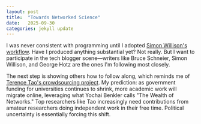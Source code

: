 ```yaml
---
layout: post
title:  "Towards Networked Science"
date:   2025-09-30
categories: jekyll update
---
```



I was never consistent with programming until I adopted [Simon Willison's workflow]. Have I produced anything substantial yet? Not really. But I want to participate in the tech blogger scene—writers like Bruce Schneier, Simon Willison, and George Hotz are the ones I'm following most closely.

The next step is showing others how to follow along, which reminds me of [Terence Tao's crowdsourcing project]. My prediction: as government funding for universities continues to shrink, more academic work will migrate online, leveraging what Yochai Benkler calls "The Wealth of Networks." Top researchers like Tao increasingly need contributions from amateur researchers doing independent work in their free time. Political uncertainty is essentially forcing this shift.

[Simon Willison's workflow]: https://simonwillison.net/2022/Oct/29/the-perfect-commit/
[Terence Tao's crowdsourcing project]: https://mathstodon.xyz/@tao/115254145226514817


